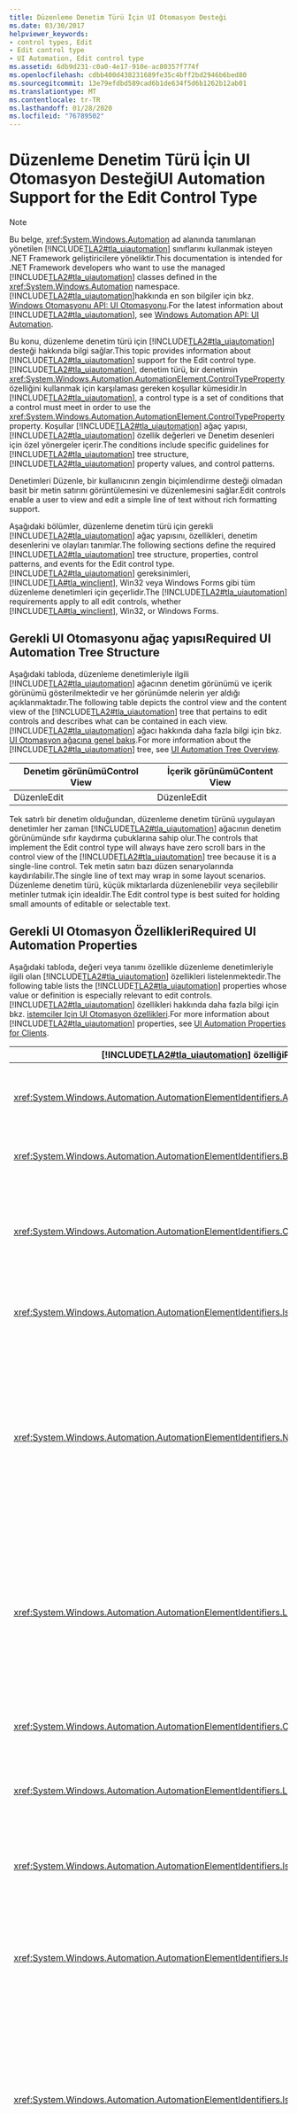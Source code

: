 ```yaml
---
title: Düzenleme Denetim Türü İçin UI Otomasyon Desteği
ms.date: 03/30/2017
helpviewer_keywords:
- control types, Edit
- Edit control type
- UI Automation, Edit control type
ms.assetid: 6db9d231-c0a0-4e17-910e-ac80357f774f
ms.openlocfilehash: cdbb400d438231689fe35c4bff2bd2946b6bed80
ms.sourcegitcommit: 13e79efdbd589cad6b1de634f5d6b1262b12ab01
ms.translationtype: MT
ms.contentlocale: tr-TR
ms.lasthandoff: 01/28/2020
ms.locfileid: "76789502"
---
```

# <a name="ui-automation-support-for-the-edit-control-type"></a><span data-ttu-id="6b4af-102">Düzenleme Denetim Türü İçin UI Otomasyon Desteği</span><span class="sxs-lookup"><span data-stu-id="6b4af-102">UI Automation Support for the Edit Control Type</span></span>

> [!NOTE]
> <span data-ttu-id="6b4af-103">Bu belge, <xref:System.Windows.Automation> ad alanında tanımlanan yönetilen [!INCLUDE[TLA2#tla_uiautomation](../../../includes/tla2sharptla-uiautomation-md.md)] sınıflarını kullanmak isteyen .NET Framework geliştiricilere yöneliktir.</span><span class="sxs-lookup"><span data-stu-id="6b4af-103">This documentation is intended for .NET Framework developers who want to use the managed [!INCLUDE[TLA2#tla_uiautomation](../../../includes/tla2sharptla-uiautomation-md.md)] classes defined in the <xref:System.Windows.Automation> namespace.</span></span> <span data-ttu-id="6b4af-104">[!INCLUDE[TLA2#tla_uiautomation](../../../includes/tla2sharptla-uiautomation-md.md)]hakkında en son bilgiler için bkz. [Windows Otomasyonu API: UI Otomasyonu](/windows/win32/winauto/entry-uiauto-win32).</span><span class="sxs-lookup"><span data-stu-id="6b4af-104">For the latest information about [!INCLUDE[TLA2#tla_uiautomation](../../../includes/tla2sharptla-uiautomation-md.md)], see [Windows Automation API: UI Automation](/windows/win32/winauto/entry-uiauto-win32).</span></span>

<span data-ttu-id="6b4af-105">Bu konu, düzenleme denetim türü için [!INCLUDE[TLA2#tla_uiautomation](../../../includes/tla2sharptla-uiautomation-md.md)] desteği hakkında bilgi sağlar.</span><span class="sxs-lookup"><span data-stu-id="6b4af-105">This topic provides information about [!INCLUDE[TLA2#tla_uiautomation](../../../includes/tla2sharptla-uiautomation-md.md)] support for the Edit control type.</span></span> <span data-ttu-id="6b4af-106">[!INCLUDE[TLA2#tla_uiautomation](../../../includes/tla2sharptla-uiautomation-md.md)], denetim türü, bir denetimin <xref:System.Windows.Automation.AutomationElement.ControlTypeProperty> özelliğini kullanmak için karşılaması gereken koşullar kümesidir.</span><span class="sxs-lookup"><span data-stu-id="6b4af-106">In [!INCLUDE[TLA2#tla_uiautomation](../../../includes/tla2sharptla-uiautomation-md.md)], a control type is a set of conditions that a control must meet in order to use the <xref:System.Windows.Automation.AutomationElement.ControlTypeProperty> property.</span></span> <span data-ttu-id="6b4af-107">Koşullar [!INCLUDE[TLA2#tla_uiautomation](../../../includes/tla2sharptla-uiautomation-md.md)] ağaç yapısı, [!INCLUDE[TLA2#tla_uiautomation](../../../includes/tla2sharptla-uiautomation-md.md)] özellik değerleri ve Denetim desenleri için özel yönergeler içerir.</span><span class="sxs-lookup"><span data-stu-id="6b4af-107">The conditions include specific guidelines for [!INCLUDE[TLA2#tla_uiautomation](../../../includes/tla2sharptla-uiautomation-md.md)] tree structure, [!INCLUDE[TLA2#tla_uiautomation](../../../includes/tla2sharptla-uiautomation-md.md)] property values, and control patterns.</span></span>

<span data-ttu-id="6b4af-108">Denetimleri Düzenle, bir kullanıcının zengin biçimlendirme desteği olmadan basit bir metin satırını görüntülemesini ve düzenlemesini sağlar.</span><span class="sxs-lookup"><span data-stu-id="6b4af-108">Edit controls enable a user to view and edit a simple line of text without rich formatting support.</span></span>

<span data-ttu-id="6b4af-109">Aşağıdaki bölümler, düzenleme denetim türü için gerekli [!INCLUDE[TLA2#tla_uiautomation](../../../includes/tla2sharptla-uiautomation-md.md)] ağaç yapısını, özellikleri, denetim desenlerini ve olayları tanımlar.</span><span class="sxs-lookup"><span data-stu-id="6b4af-109">The following sections define the required [!INCLUDE[TLA2#tla_uiautomation](../../../includes/tla2sharptla-uiautomation-md.md)] tree structure, properties, control patterns, and events for the Edit control type.</span></span> <span data-ttu-id="6b4af-110">[!INCLUDE[TLA2#tla_uiautomation](../../../includes/tla2sharptla-uiautomation-md.md)] gereksinimleri, [!INCLUDE[TLA#tla_winclient](../../../includes/tlasharptla-winclient-md.md)], Win32 veya Windows Forms gibi tüm düzenleme denetimleri için geçerlidir.</span><span class="sxs-lookup"><span data-stu-id="6b4af-110">The [!INCLUDE[TLA2#tla_uiautomation](../../../includes/tla2sharptla-uiautomation-md.md)] requirements apply to all edit controls, whether [!INCLUDE[TLA#tla_winclient](../../../includes/tlasharptla-winclient-md.md)], Win32, or Windows Forms.</span></span>

<a name="Required_UI_Automation_Tree_Structure"></a>

## <a name="required-ui-automation-tree-structure"></a><span data-ttu-id="6b4af-111">Gerekli UI Otomasyonu ağaç yapısı</span><span class="sxs-lookup"><span data-stu-id="6b4af-111">Required UI Automation Tree Structure</span></span>

<span data-ttu-id="6b4af-112">Aşağıdaki tabloda, düzenleme denetimleriyle ilgili [!INCLUDE[TLA2#tla_uiautomation](../../../includes/tla2sharptla-uiautomation-md.md)] ağacının denetim görünümü ve içerik görünümü gösterilmektedir ve her görünümde nelerin yer aldığı açıklanmaktadır.</span><span class="sxs-lookup"><span data-stu-id="6b4af-112">The following table depicts the control view and the content view of the [!INCLUDE[TLA2#tla_uiautomation](../../../includes/tla2sharptla-uiautomation-md.md)] tree that pertains to edit controls and describes what can be contained in each view.</span></span> <span data-ttu-id="6b4af-113">[!INCLUDE[TLA2#tla_uiautomation](../../../includes/tla2sharptla-uiautomation-md.md)] ağacı hakkında daha fazla bilgi için bkz. [UI Otomasyon ağacına genel bakış](ui-automation-tree-overview.md).</span><span class="sxs-lookup"><span data-stu-id="6b4af-113">For more information about the [!INCLUDE[TLA2#tla_uiautomation](../../../includes/tla2sharptla-uiautomation-md.md)] tree, see [UI Automation Tree Overview](ui-automation-tree-overview.md).</span></span>

|<span data-ttu-id="6b4af-114">Denetim görünümü</span><span class="sxs-lookup"><span data-stu-id="6b4af-114">Control View</span></span>|<span data-ttu-id="6b4af-115">İçerik görünümü</span><span class="sxs-lookup"><span data-stu-id="6b4af-115">Content View</span></span>|
|------------------|------------------|
|<span data-ttu-id="6b4af-116">Düzenle</span><span class="sxs-lookup"><span data-stu-id="6b4af-116">Edit</span></span>|<span data-ttu-id="6b4af-117">Düzenle</span><span class="sxs-lookup"><span data-stu-id="6b4af-117">Edit</span></span>|

<span data-ttu-id="6b4af-118">Tek satırlı bir denetim olduğundan, düzenleme denetim türünü uygulayan denetimler her zaman [!INCLUDE[TLA2#tla_uiautomation](../../../includes/tla2sharptla-uiautomation-md.md)] ağacının denetim görünümünde sıfır kaydırma çubuklarına sahip olur.</span><span class="sxs-lookup"><span data-stu-id="6b4af-118">The controls that implement the Edit control type will always have zero scroll bars in the control view of the [!INCLUDE[TLA2#tla_uiautomation](../../../includes/tla2sharptla-uiautomation-md.md)] tree because it is a single-line control.</span></span> <span data-ttu-id="6b4af-119">Tek metin satırı bazı düzen senaryolarında kaydırılabilir.</span><span class="sxs-lookup"><span data-stu-id="6b4af-119">The single line of text may wrap in some layout scenarios.</span></span> <span data-ttu-id="6b4af-120">Düzenleme denetim türü, küçük miktarlarda düzenlenebilir veya seçilebilir metinler tutmak için idealdir.</span><span class="sxs-lookup"><span data-stu-id="6b4af-120">The Edit control type is best suited for holding small amounts of editable or selectable text.</span></span>

<a name="Required_UI_Automation_Properties"></a>

## <a name="required-ui-automation-properties"></a><span data-ttu-id="6b4af-121">Gerekli UI Otomasyon Özellikleri</span><span class="sxs-lookup"><span data-stu-id="6b4af-121">Required UI Automation Properties</span></span>

<span data-ttu-id="6b4af-122">Aşağıdaki tabloda, değeri veya tanımı özellikle düzenleme denetimleriyle ilgili olan [!INCLUDE[TLA2#tla_uiautomation](../../../includes/tla2sharptla-uiautomation-md.md)] özellikleri listelenmektedir.</span><span class="sxs-lookup"><span data-stu-id="6b4af-122">The following table lists the [!INCLUDE[TLA2#tla_uiautomation](../../../includes/tla2sharptla-uiautomation-md.md)] properties whose value or definition is especially relevant to edit controls.</span></span> <span data-ttu-id="6b4af-123">[!INCLUDE[TLA2#tla_uiautomation](../../../includes/tla2sharptla-uiautomation-md.md)] özellikleri hakkında daha fazla bilgi için bkz. [istemciler Için UI Otomasyon özellikleri](ui-automation-properties-for-clients.md).</span><span class="sxs-lookup"><span data-stu-id="6b4af-123">For more information about [!INCLUDE[TLA2#tla_uiautomation](../../../includes/tla2sharptla-uiautomation-md.md)] properties, see [UI Automation Properties for Clients](ui-automation-properties-for-clients.md).</span></span>

|[!INCLUDE[TLA2#tla_uiautomation](../../../includes/tla2sharptla-uiautomation-md.md)] <span data-ttu-id="6b4af-124">özelliği</span><span class="sxs-lookup"><span data-stu-id="6b4af-124">Property</span></span>|<span data-ttu-id="6b4af-125">Değer</span><span class="sxs-lookup"><span data-stu-id="6b4af-125">Value</span></span>|<span data-ttu-id="6b4af-126">Notlar</span><span class="sxs-lookup"><span data-stu-id="6b4af-126">Notes</span></span>|
|------------------------------------------------------------------------------------|-----------|-----------|
|<xref:System.Windows.Automation.AutomationElementIdentifiers.AutomationIdProperty>|<span data-ttu-id="6b4af-127">Notlara bakın.</span><span class="sxs-lookup"><span data-stu-id="6b4af-127">See notes.</span></span>|<span data-ttu-id="6b4af-128">Bu özelliğin değerinin bir uygulamadaki tüm denetimlerde benzersiz olması gerekir.</span><span class="sxs-lookup"><span data-stu-id="6b4af-128">The value of this property needs to be unique across all controls in an application.</span></span>|
|<xref:System.Windows.Automation.AutomationElementIdentifiers.BoundingRectangleProperty>|<span data-ttu-id="6b4af-129">Notlara bakın.</span><span class="sxs-lookup"><span data-stu-id="6b4af-129">See notes.</span></span>|<span data-ttu-id="6b4af-130">Tüm denetimi içeren en dıştaki dikdörtgen.</span><span class="sxs-lookup"><span data-stu-id="6b4af-130">The outermost rectangle that contains the whole control.</span></span>|
|<xref:System.Windows.Automation.AutomationElementIdentifiers.ClickablePointProperty>|<span data-ttu-id="6b4af-131">Notlara bakın.</span><span class="sxs-lookup"><span data-stu-id="6b4af-131">See notes.</span></span>|<span data-ttu-id="6b4af-132">Düzenleme denetimi, kullanıcı fareyle tıkladığında, denetimin düzenleme bölümüne giriş odağı veren bir tıklatılabilir noktaya sahip olmalıdır.</span><span class="sxs-lookup"><span data-stu-id="6b4af-132">The edit control must have a clickable point that gives input focus to the edit portion of the control when a user clicks the mouse there.</span></span>|
|<xref:System.Windows.Automation.AutomationElementIdentifiers.IsKeyboardFocusableProperty>|<span data-ttu-id="6b4af-133">Notlara bakın.</span><span class="sxs-lookup"><span data-stu-id="6b4af-133">See notes.</span></span>|<span data-ttu-id="6b4af-134">Denetim, klavye odağı alamıyorsa, bu özelliği desteklemesi gerekir.</span><span class="sxs-lookup"><span data-stu-id="6b4af-134">If the control can receive keyboard focus, it must support this property.</span></span>|
|<xref:System.Windows.Automation.AutomationElementIdentifiers.NameProperty>|<span data-ttu-id="6b4af-135">Notlara bakın.</span><span class="sxs-lookup"><span data-stu-id="6b4af-135">See notes.</span></span>|<span data-ttu-id="6b4af-136">Düzenleme denetiminin adı genellikle statik bir metin etiketinden oluşturulur.</span><span class="sxs-lookup"><span data-stu-id="6b4af-136">The name of the edit control is typically generated from a static text label.</span></span> <span data-ttu-id="6b4af-137">Statik bir metin etiketi yoksa, `Name` için bir özellik değeri uygulama geliştiricisi tarafından atanmalıdır.</span><span class="sxs-lookup"><span data-stu-id="6b4af-137">If there is not a static text label, a property value for `Name` must be assigned by the application developer.</span></span> <span data-ttu-id="6b4af-138">`Name` özelliği asla düzenleme denetiminin metin içeriğini içermemelidir.</span><span class="sxs-lookup"><span data-stu-id="6b4af-138">The `Name` property should never contain the textual contents of the edit control.</span></span>|
|<xref:System.Windows.Automation.AutomationElementIdentifiers.LabeledByProperty>|<span data-ttu-id="6b4af-139">Notlara bakın.</span><span class="sxs-lookup"><span data-stu-id="6b4af-139">See notes.</span></span>|<span data-ttu-id="6b4af-140">Denetimle ilişkili bir statik metin etiketi varsa, bu özellik bu denetimin bir başvurusunu kullanıma sunmalıdır.</span><span class="sxs-lookup"><span data-stu-id="6b4af-140">If there is a static text label associated with the control, then this property must expose a reference to that control.</span></span> <span data-ttu-id="6b4af-141">Metin denetimi başka bir denetimin alt bileşeni ise, `LabeledBy` özellik kümesine sahip olmaz.</span><span class="sxs-lookup"><span data-stu-id="6b4af-141">If the text control is a subcomponent of another control, it will not have a `LabeledBy` property set.</span></span>|
|<xref:System.Windows.Automation.AutomationElementIdentifiers.ControlTypeProperty>|<span data-ttu-id="6b4af-142">Düzenle</span><span class="sxs-lookup"><span data-stu-id="6b4af-142">Edit</span></span>|<span data-ttu-id="6b4af-143">Bu değer tüm [!INCLUDE[TLA2#tla_ui](../../../includes/tla2sharptla-ui-md.md)] çerçeveleri için aynıdır.</span><span class="sxs-lookup"><span data-stu-id="6b4af-143">This value is the same for all [!INCLUDE[TLA2#tla_ui](../../../includes/tla2sharptla-ui-md.md)] frameworks.</span></span>|
|<xref:System.Windows.Automation.AutomationElementIdentifiers.LocalizedControlTypeProperty>|<span data-ttu-id="6b4af-144">Düzenle</span><span class="sxs-lookup"><span data-stu-id="6b4af-144">"edit"</span></span>|<span data-ttu-id="6b4af-145">Düzenleme denetim türüne karşılık gelen yerelleştirilmiş dize.</span><span class="sxs-lookup"><span data-stu-id="6b4af-145">Localized string corresponding to the Edit control type.</span></span>|
|<xref:System.Windows.Automation.AutomationElementIdentifiers.IsContentElementProperty>|<span data-ttu-id="6b4af-146">Doğru</span><span class="sxs-lookup"><span data-stu-id="6b4af-146">True</span></span>|<span data-ttu-id="6b4af-147">Düzenleme denetimi her zaman [!INCLUDE[TLA2#tla_uiautomation](../../../includes/tla2sharptla-uiautomation-md.md)] ağacının içerik görünümüne dahil edilmiştir.</span><span class="sxs-lookup"><span data-stu-id="6b4af-147">The edit control is always included in the content view of the [!INCLUDE[TLA2#tla_uiautomation](../../../includes/tla2sharptla-uiautomation-md.md)] tree.</span></span>|
|<xref:System.Windows.Automation.AutomationElementIdentifiers.IsControlElementProperty>|<span data-ttu-id="6b4af-148">Doğru</span><span class="sxs-lookup"><span data-stu-id="6b4af-148">True</span></span>|<span data-ttu-id="6b4af-149">Düzenleme denetimi her zaman [!INCLUDE[TLA2#tla_uiautomation](../../../includes/tla2sharptla-uiautomation-md.md)] ağacının denetim görünümüne dahil edilmiştir.</span><span class="sxs-lookup"><span data-stu-id="6b4af-149">The edit control is always included in the control view of the [!INCLUDE[TLA2#tla_uiautomation](../../../includes/tla2sharptla-uiautomation-md.md)] tree.</span></span>|
|<xref:System.Windows.Automation.AutomationElementIdentifiers.IsPasswordProperty>|<span data-ttu-id="6b4af-150">Notlara bakın.</span><span class="sxs-lookup"><span data-stu-id="6b4af-150">See notes.</span></span>|<span data-ttu-id="6b4af-151">Parola içeren düzenleme denetimlerinde true olarak ayarlanmalıdır.</span><span class="sxs-lookup"><span data-stu-id="6b4af-151">Must be set to true on edit controls that contain passwords.</span></span> <span data-ttu-id="6b4af-152">Bir düzenleme denetimi parola içerikleri içeriyorsa, bu özellik bir ekran okuyucu tarafından Kullanıcı tarafından yazarken tuş vuruşlarının okunup okunmayacağını anlamak için kullanılabilir.</span><span class="sxs-lookup"><span data-stu-id="6b4af-152">If an edit control does contain Password contents then this property can be used by a screen reader to determine whether keystrokes should be read out as the user types them.</span></span>|

<a name="Required_UI_Automation_Control_Patterns"></a>

## <a name="required-ui-automation-control-patterns-and-properties"></a><span data-ttu-id="6b4af-153">Gerekli UI Otomasyonu Denetim desenleri ve özellikleri</span><span class="sxs-lookup"><span data-stu-id="6b4af-153">Required UI Automation Control Patterns and Properties</span></span>

<span data-ttu-id="6b4af-154">Aşağıdaki tabloda, tüm düzenleme denetimleri tarafından desteklenmesi gereken denetim desenleri listelenmektedir.</span><span class="sxs-lookup"><span data-stu-id="6b4af-154">The following table lists the control patterns required to be supported by all edit controls.</span></span> <span data-ttu-id="6b4af-155">Denetim desenleri hakkında daha fazla bilgi için bkz. [UI Otomasyonu Denetim desenlerine genel bakış](ui-automation-control-patterns-overview.md).</span><span class="sxs-lookup"><span data-stu-id="6b4af-155">For more information about control patterns, see [UI Automation Control Patterns Overview](ui-automation-control-patterns-overview.md).</span></span>

|<span data-ttu-id="6b4af-156">Denetim deseninin/denetim deseninin özelliği</span><span class="sxs-lookup"><span data-stu-id="6b4af-156">Control Pattern/Control Pattern Property</span></span>|<span data-ttu-id="6b4af-157">Destek/değer</span><span class="sxs-lookup"><span data-stu-id="6b4af-157">Support/Value</span></span>|<span data-ttu-id="6b4af-158">Notlar</span><span class="sxs-lookup"><span data-stu-id="6b4af-158">Notes</span></span>|
|-----------------------------------------------|--------------------|-----------|
|<xref:System.Windows.Automation.Provider.ITextProvider>|<span data-ttu-id="6b4af-159">Şekline</span><span class="sxs-lookup"><span data-stu-id="6b4af-159">Depends</span></span>|<span data-ttu-id="6b4af-160">Ayrıntılı metin bilgileri her zaman istemciler için kullanılabilir olması gerektiğinden, düzenleme denetimleri metin denetim modelini desteklemelidir.</span><span class="sxs-lookup"><span data-stu-id="6b4af-160">Edit controls should support the Text control pattern because detailed text information should always be available for clients.</span></span>|
|<xref:System.Windows.Automation.Provider.IValueProvider>|<span data-ttu-id="6b4af-161">Şekline</span><span class="sxs-lookup"><span data-stu-id="6b4af-161">Depends</span></span>|<span data-ttu-id="6b4af-162">Bir dize alan tüm düzenleme denetimleri değer modelini kullanıma sunmalıdır.</span><span class="sxs-lookup"><span data-stu-id="6b4af-162">All edit controls that take a string must expose the Value pattern.</span></span>|
|<xref:System.Windows.Automation.Provider.IValueProvider.IsReadOnly%2A>|<span data-ttu-id="6b4af-163">Notlara bakın.</span><span class="sxs-lookup"><span data-stu-id="6b4af-163">See notes.</span></span>|<span data-ttu-id="6b4af-164">Bu özellik, denetimin bir değer olarak ayarlanmış veya Kullanıcı tarafından düzenlenebilir olup olmayacağını belirtmek için ayarlanmalıdır.</span><span class="sxs-lookup"><span data-stu-id="6b4af-164">This property must be set to indicate whether the control can have a value set programmatically or is editable by the user.</span></span>|
|<xref:System.Windows.Automation.Provider.IValueProvider.Value%2A>|<span data-ttu-id="6b4af-165">Notlara bakın.</span><span class="sxs-lookup"><span data-stu-id="6b4af-165">See notes.</span></span>|<span data-ttu-id="6b4af-166">Bu özellik, düzenleme denetiminin metin içeriğini döndürür.</span><span class="sxs-lookup"><span data-stu-id="6b4af-166">This property will return the textual contents of the edit control.</span></span> <span data-ttu-id="6b4af-167">`IsPasswordProperty` `true`olarak ayarlanırsa, bu özellik istendiğinde bir `InvalidOperationException` yükseltmelidir.</span><span class="sxs-lookup"><span data-stu-id="6b4af-167">If the `IsPasswordProperty` is set to `true`, this property must raise an `InvalidOperationException` when requested.</span></span>|
|<xref:System.Windows.Automation.Provider.IRangeValueProvider>|<span data-ttu-id="6b4af-168">Şekline</span><span class="sxs-lookup"><span data-stu-id="6b4af-168">Depends</span></span>|<span data-ttu-id="6b4af-169">Sayısal bir Aralık alan tüm düzenleme denetimleri, Aralık değeri denetim modelini kullanıma sunmalıdır.</span><span class="sxs-lookup"><span data-stu-id="6b4af-169">All edit controls that take a numeric range must expose Range Value control pattern.</span></span>|
|<xref:System.Windows.Automation.Provider.IRangeValueProvider.Minimum%2A>|<span data-ttu-id="6b4af-170">Notlara bakın.</span><span class="sxs-lookup"><span data-stu-id="6b4af-170">See notes.</span></span>|<span data-ttu-id="6b4af-171">Bu özellik, düzenleme denetiminin içeriğinin ayarlayabilmesi için en küçük değer olmalıdır.</span><span class="sxs-lookup"><span data-stu-id="6b4af-171">This property must be the smallest value that the edit control's contents can be set to.</span></span>|
|<xref:System.Windows.Automation.Provider.IRangeValueProvider.Maximum%2A>|<span data-ttu-id="6b4af-172">Notlara bakın.</span><span class="sxs-lookup"><span data-stu-id="6b4af-172">See notes.</span></span>|<span data-ttu-id="6b4af-173">Bu özellik, düzenleme denetimi içeriğinin ayarlandığı en büyük değer olmalıdır.</span><span class="sxs-lookup"><span data-stu-id="6b4af-173">This property must be the largest value that the edit control's contents can be set to.</span></span>|
|<xref:System.Windows.Automation.Provider.IRangeValueProvider.SmallChange%2A>|<span data-ttu-id="6b4af-174">Notlara bakın.</span><span class="sxs-lookup"><span data-stu-id="6b4af-174">See notes.</span></span>|<span data-ttu-id="6b4af-175">Bu özellik, değerin ayarlanabileceği ondalık basamak sayısını belirtmelidir.</span><span class="sxs-lookup"><span data-stu-id="6b4af-175">This property must indicate the number of decimal places that the value can be set to.</span></span> <span data-ttu-id="6b4af-176">Düzenleme yalnızca tamsayı al ise, `SmallChangeProperty` 1 olmalıdır.</span><span class="sxs-lookup"><span data-stu-id="6b4af-176">If the edit only take integers, the `SmallChangeProperty` must be 1.</span></span> <span data-ttu-id="6b4af-177">Düzenleme 1,0 ile 2,0 arasında bir Aralık alırsa `SmallChangeProperty` 0,1 olmalıdır.</span><span class="sxs-lookup"><span data-stu-id="6b4af-177">If the edit takes a range from 1.0 to 2.0, then the `SmallChangeProperty` must be 0.1.</span></span> <span data-ttu-id="6b4af-178">Düzenleme denetimi 1,00 ile 2,00 arasında bir Aralık alırsa `SmallChangeProperty` 0,001 olmalıdır.</span><span class="sxs-lookup"><span data-stu-id="6b4af-178">If the edit control takes a range from 1.00 to 2.00 then the `SmallChangeProperty` must be 0.001.</span></span>|
|<xref:System.Windows.Automation.Provider.IRangeValueProvider.LargeChange%2A>|`Null`|<span data-ttu-id="6b4af-179">Bu özelliğin bir düzenleme denetiminde açığa çıkarılması gerekmez.</span><span class="sxs-lookup"><span data-stu-id="6b4af-179">This property does not need to be exposed on an edit control.</span></span>|
|<xref:System.Windows.Automation.Provider.IRangeValueProvider.Value%2A>|<span data-ttu-id="6b4af-180">Notlara bakın.</span><span class="sxs-lookup"><span data-stu-id="6b4af-180">See notes.</span></span>|<span data-ttu-id="6b4af-181">Bu özellik, düzenleme denetiminin sayısal içeriğini gösterir.</span><span class="sxs-lookup"><span data-stu-id="6b4af-181">This property will indicate the numeric contents of the edit control.</span></span> <span data-ttu-id="6b4af-182">Daha kesin bir değer, `Minimum` ve `Maximum` özelliklerinde belirtilen aralıklar dahilinde bir [!INCLUDE[TLA2#tla_uiautomation](../../../includes/tla2sharptla-uiautomation-md.md)] istemci tarafından ayarlandığında, Value özelliği otomatik olarak en yakın kabul edilen değere yuvarlanır.</span><span class="sxs-lookup"><span data-stu-id="6b4af-182">When a more precise value is set by a [!INCLUDE[TLA2#tla_uiautomation](../../../includes/tla2sharptla-uiautomation-md.md)] client within the ranges specified in the `Minimum` and `Maximum` properties, the Value property will automatically be rounded to the closest accepted value.</span></span>|

<a name="Required_UI_Automation_Events"></a>

## <a name="required-ui-automation-events"></a><span data-ttu-id="6b4af-183">Gerekli UI Otomasyon olayları</span><span class="sxs-lookup"><span data-stu-id="6b4af-183">Required UI Automation Events</span></span>

<span data-ttu-id="6b4af-184">Aşağıdaki tabloda, tüm düzenleme denetimleri tarafından desteklenmesi gereken [!INCLUDE[TLA2#tla_uiautomation](../../../includes/tla2sharptla-uiautomation-md.md)] olayları listelenmektedir.</span><span class="sxs-lookup"><span data-stu-id="6b4af-184">The following table lists the [!INCLUDE[TLA2#tla_uiautomation](../../../includes/tla2sharptla-uiautomation-md.md)] events required to be supported by all edit controls.</span></span> <span data-ttu-id="6b4af-185">Olaylar hakkında daha fazla bilgi için bkz. [UI Otomasyonu olaylarına genel bakış](ui-automation-events-overview.md).</span><span class="sxs-lookup"><span data-stu-id="6b4af-185">For more information about events, see [UI Automation Events Overview](ui-automation-events-overview.md).</span></span>

|[!INCLUDE[TLA2#tla_uiautomation](../../../includes/tla2sharptla-uiautomation-md.md)] <span data-ttu-id="6b4af-186">olayı</span><span class="sxs-lookup"><span data-stu-id="6b4af-186">Event</span></span>|<span data-ttu-id="6b4af-187">Destek</span><span class="sxs-lookup"><span data-stu-id="6b4af-187">Support</span></span>|<span data-ttu-id="6b4af-188">Notlar</span><span class="sxs-lookup"><span data-stu-id="6b4af-188">Notes</span></span>|
|---------------------------------------------------------------------------------|-------------|-----------|
|<xref:System.Windows.Automation.SelectionPatternIdentifiers.InvalidatedEvent>|<span data-ttu-id="6b4af-189">Gerekli</span><span class="sxs-lookup"><span data-stu-id="6b4af-189">Required</span></span>|<span data-ttu-id="6b4af-190">Yok.</span><span class="sxs-lookup"><span data-stu-id="6b4af-190">None</span></span>|
|<xref:System.Windows.Automation.TextPatternIdentifiers.TextSelectionChangedEvent>|<span data-ttu-id="6b4af-191">Gerekli</span><span class="sxs-lookup"><span data-stu-id="6b4af-191">Required</span></span>|<span data-ttu-id="6b4af-192">Yok.</span><span class="sxs-lookup"><span data-stu-id="6b4af-192">None</span></span>|
|<xref:System.Windows.Automation.TextPatternIdentifiers.TextChangedEvent>|<span data-ttu-id="6b4af-193">Gerekli</span><span class="sxs-lookup"><span data-stu-id="6b4af-193">Required</span></span>|<span data-ttu-id="6b4af-194">Yok.</span><span class="sxs-lookup"><span data-stu-id="6b4af-194">None</span></span>|
|<span data-ttu-id="6b4af-195">özellik değişti olayı <xref:System.Windows.Automation.AutomationElementIdentifiers.BoundingRectangleProperty>.</span><span class="sxs-lookup"><span data-stu-id="6b4af-195"><xref:System.Windows.Automation.AutomationElementIdentifiers.BoundingRectangleProperty> property-changed event.</span></span>|<span data-ttu-id="6b4af-196">Gerekli</span><span class="sxs-lookup"><span data-stu-id="6b4af-196">Required</span></span>|<span data-ttu-id="6b4af-197">Yok.</span><span class="sxs-lookup"><span data-stu-id="6b4af-197">None</span></span>|
|<span data-ttu-id="6b4af-198">özellik değişti olayı <xref:System.Windows.Automation.AutomationElementIdentifiers.IsOffscreenProperty>.</span><span class="sxs-lookup"><span data-stu-id="6b4af-198"><xref:System.Windows.Automation.AutomationElementIdentifiers.IsOffscreenProperty> property-changed event.</span></span>|<span data-ttu-id="6b4af-199">Gerekli</span><span class="sxs-lookup"><span data-stu-id="6b4af-199">Required</span></span>|<span data-ttu-id="6b4af-200">Yok.</span><span class="sxs-lookup"><span data-stu-id="6b4af-200">None</span></span>|
|<span data-ttu-id="6b4af-201">özellik değişti olayı <xref:System.Windows.Automation.AutomationElementIdentifiers.IsEnabledProperty>.</span><span class="sxs-lookup"><span data-stu-id="6b4af-201"><xref:System.Windows.Automation.AutomationElementIdentifiers.IsEnabledProperty> property-changed event.</span></span>|<span data-ttu-id="6b4af-202">Gerekli</span><span class="sxs-lookup"><span data-stu-id="6b4af-202">Required</span></span>|<span data-ttu-id="6b4af-203">Yok.</span><span class="sxs-lookup"><span data-stu-id="6b4af-203">None</span></span>|
|<span data-ttu-id="6b4af-204">özellik değişti olayı <xref:System.Windows.Automation.AutomationElementIdentifiers.NameProperty>.</span><span class="sxs-lookup"><span data-stu-id="6b4af-204"><xref:System.Windows.Automation.AutomationElementIdentifiers.NameProperty> property-changed event.</span></span>|<span data-ttu-id="6b4af-205">Gerekli</span><span class="sxs-lookup"><span data-stu-id="6b4af-205">Required</span></span>|<span data-ttu-id="6b4af-206">Yok.</span><span class="sxs-lookup"><span data-stu-id="6b4af-206">None</span></span>|
|<span data-ttu-id="6b4af-207">özellik değişti olayı <xref:System.Windows.Automation.ValuePatternIdentifiers.ValueProperty>.</span><span class="sxs-lookup"><span data-stu-id="6b4af-207"><xref:System.Windows.Automation.ValuePatternIdentifiers.ValueProperty> property-changed event.</span></span>|<span data-ttu-id="6b4af-208">Şekline</span><span class="sxs-lookup"><span data-stu-id="6b4af-208">Depends</span></span>|<span data-ttu-id="6b4af-209">Yok.</span><span class="sxs-lookup"><span data-stu-id="6b4af-209">None</span></span>|
|<span data-ttu-id="6b4af-210">özellik değişti olayı <xref:System.Windows.Automation.ScrollPatternIdentifiers.HorizontallyScrollableProperty>.</span><span class="sxs-lookup"><span data-stu-id="6b4af-210"><xref:System.Windows.Automation.ScrollPatternIdentifiers.HorizontallyScrollableProperty> property-changed event.</span></span>|<span data-ttu-id="6b4af-211">hiçbir zaman</span><span class="sxs-lookup"><span data-stu-id="6b4af-211">Never</span></span>|<span data-ttu-id="6b4af-212">Yok.</span><span class="sxs-lookup"><span data-stu-id="6b4af-212">None</span></span>|
|<span data-ttu-id="6b4af-213">özellik değişti olayı <xref:System.Windows.Automation.ScrollPatternIdentifiers.HorizontalScrollPercentProperty>.</span><span class="sxs-lookup"><span data-stu-id="6b4af-213"><xref:System.Windows.Automation.ScrollPatternIdentifiers.HorizontalScrollPercentProperty> property-changed event.</span></span>|<span data-ttu-id="6b4af-214">hiçbir zaman</span><span class="sxs-lookup"><span data-stu-id="6b4af-214">Never</span></span>|<span data-ttu-id="6b4af-215">Yok.</span><span class="sxs-lookup"><span data-stu-id="6b4af-215">None</span></span>|
|<span data-ttu-id="6b4af-216">özellik değişti olayı <xref:System.Windows.Automation.ScrollPatternIdentifiers.HorizontalViewSizeProperty>.</span><span class="sxs-lookup"><span data-stu-id="6b4af-216"><xref:System.Windows.Automation.ScrollPatternIdentifiers.HorizontalViewSizeProperty> property-changed event.</span></span>|<span data-ttu-id="6b4af-217">hiçbir zaman</span><span class="sxs-lookup"><span data-stu-id="6b4af-217">Never</span></span>|<span data-ttu-id="6b4af-218">Yok.</span><span class="sxs-lookup"><span data-stu-id="6b4af-218">None</span></span>|
|<span data-ttu-id="6b4af-219">özellik değişti olayı <xref:System.Windows.Automation.ScrollPatternIdentifiers.VerticalScrollPercentProperty>.</span><span class="sxs-lookup"><span data-stu-id="6b4af-219"><xref:System.Windows.Automation.ScrollPatternIdentifiers.VerticalScrollPercentProperty> property-changed event.</span></span>|<span data-ttu-id="6b4af-220">hiçbir zaman</span><span class="sxs-lookup"><span data-stu-id="6b4af-220">Never</span></span>|<span data-ttu-id="6b4af-221">Yok.</span><span class="sxs-lookup"><span data-stu-id="6b4af-221">None</span></span>|
|<span data-ttu-id="6b4af-222">özellik değişti olayı <xref:System.Windows.Automation.ScrollPatternIdentifiers.VerticallyScrollableProperty>.</span><span class="sxs-lookup"><span data-stu-id="6b4af-222"><xref:System.Windows.Automation.ScrollPatternIdentifiers.VerticallyScrollableProperty> property-changed event.</span></span>|<span data-ttu-id="6b4af-223">hiçbir zaman</span><span class="sxs-lookup"><span data-stu-id="6b4af-223">Never</span></span>|<span data-ttu-id="6b4af-224">Yok.</span><span class="sxs-lookup"><span data-stu-id="6b4af-224">None</span></span>|
|<span data-ttu-id="6b4af-225">özellik değişti olayı <xref:System.Windows.Automation.ScrollPatternIdentifiers.VerticalViewSizeProperty>.</span><span class="sxs-lookup"><span data-stu-id="6b4af-225"><xref:System.Windows.Automation.ScrollPatternIdentifiers.VerticalViewSizeProperty> property-changed event.</span></span>|<span data-ttu-id="6b4af-226">hiçbir zaman</span><span class="sxs-lookup"><span data-stu-id="6b4af-226">Never</span></span>|<span data-ttu-id="6b4af-227">Yok.</span><span class="sxs-lookup"><span data-stu-id="6b4af-227">None</span></span>|
|<span data-ttu-id="6b4af-228">özellik değişti olayı <xref:System.Windows.Automation.RangeValuePatternIdentifiers.ValueProperty>.</span><span class="sxs-lookup"><span data-stu-id="6b4af-228"><xref:System.Windows.Automation.RangeValuePatternIdentifiers.ValueProperty> property-changed event.</span></span>|<span data-ttu-id="6b4af-229">Şekline</span><span class="sxs-lookup"><span data-stu-id="6b4af-229">Depends</span></span>|<span data-ttu-id="6b4af-230">Denetim, Aralık değeri denetim modelini destekliyorsa, bu olayı desteklemelidir.</span><span class="sxs-lookup"><span data-stu-id="6b4af-230">If the control supports the range Value control pattern, it must support this event.</span></span>|
|<xref:System.Windows.Automation.AutomationElementIdentifiers.AutomationFocusChangedEvent>|<span data-ttu-id="6b4af-231">Gerekli</span><span class="sxs-lookup"><span data-stu-id="6b4af-231">Required</span></span>|<span data-ttu-id="6b4af-232">Yok.</span><span class="sxs-lookup"><span data-stu-id="6b4af-232">None</span></span>|
|<xref:System.Windows.Automation.AutomationElementIdentifiers.StructureChangedEvent>|<span data-ttu-id="6b4af-233">Gerekli</span><span class="sxs-lookup"><span data-stu-id="6b4af-233">Required</span></span>|<span data-ttu-id="6b4af-234">Yok.</span><span class="sxs-lookup"><span data-stu-id="6b4af-234">None</span></span>|

## <a name="see-also"></a><span data-ttu-id="6b4af-235">Ayrıca bkz.</span><span class="sxs-lookup"><span data-stu-id="6b4af-235">See also</span></span>

- <xref:System.Windows.Automation.ControlType.Edit>
- [<span data-ttu-id="6b4af-236">UI Otomasyonu Denetim Türlerine Genel Bakış</span><span class="sxs-lookup"><span data-stu-id="6b4af-236">UI Automation Control Types Overview</span></span>](ui-automation-control-types-overview.md)
- [<span data-ttu-id="6b4af-237">UI Otomasyonuna Genel Bakış</span><span class="sxs-lookup"><span data-stu-id="6b4af-237">UI Automation Overview</span></span>](ui-automation-overview.md)
